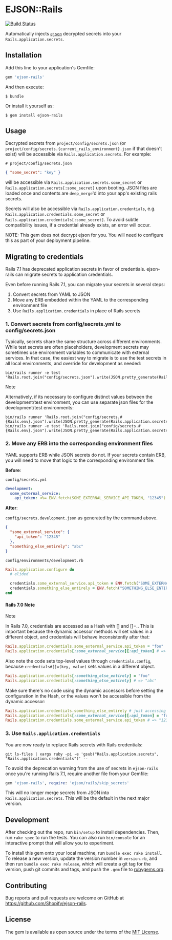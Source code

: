 # EJSON::Rails

[![Build Status](https://github.com/Shopify/ejson-rails/workflows/CI/badge.svg?branch=main)](https://github.com/Shopify/ejson-rails/actions?query=branch%3Amain)

Automatically injects [`ejson`](https://github.com/Shopify/ejson) decrypted secrets into your `Rails.application.secrets`.

## Installation

Add this line to your application's Gemfile:

```ruby
gem 'ejson-rails'
```

And then execute:

    $ bundle

Or install it yourself as:

    $ gem install ejson-rails

## Usage

Decrypted secrets from `project/config/secrets.json` (or `project/config/secrets.{current_rails_environment}.json` if that doesn't exist) will be accessible via `Rails.application.secrets`. For example:

`# project/config/secrets.json`
```json
{ "some_secret": "key" }
```

will be accessible via `Rails.application.secrets.some_secret` or `Rails.application.secrets[:some_secret]` upon booting. JSON files are loaded once and contents are `deep_merge`'d into your app's existing rails secrets.

Secrets will also be accessible via `Rails.application.credentials`, e.g. `Rails.application.credentials.some_secret` or `Rails.application.credentials[:some_secret]`. To avoid subtle compatibility issues, if a credential already exists, an error will occur.

NOTE: This gem does not decrypt ejson for you. You will need to configure this as part of your deployment pipeline.

## Migrating to credentials

Rails 7.1 has deprecated application secrets in favor of credentials. ejson-rails can migrate secrets to application credentials.

Even before running Rails 7.1, you can migrate your secrets in several steps:
1. Convert secrets from YAML to JSON
2. Move any ERB embedded within the YAML to the corresponding environment file
3. Use `Rails.application.credentials` in place of Rails secrets

### 1. Convert secrets from config/secrets.yml to config/secrets.json

Typically, secrets share the same structure across different environments. While test secrets are often placeholders, development secrets may sometimes use environment variables to communicate with external services.
In that case, the easiest way to migrate is to use the test secrets in all local environments, and override for development as needed:

```sh-session
bin/rails runner -e test 'Rails.root.join("config/secrets.json").write(JSON.pretty_generate(Rails.application.secrets.to_h.without(:secret_key_base)))'
```

> [!NOTE]
> Alternatively, if its necessary to configure distinct values between the development/test environment, you can use separate json files for the development/test environments:
>
> ```sh-session
> bin/rails runner 'Rails.root.join("config/secrets.#{Rails.env}.json").write(JSON.pretty_generate(Rails.application.secrets.to_h.without(:secret_key_base)))'
> bin/rails runner -e test 'Rails.root.join("config/secrets.#{Rails.env}.json").write(JSON.pretty_generate(Rails.application.secrets.to_h.without(:secret_key_base)))'
> ```

### 2. Move any ERB into the corresponding environment files

YAML supports ERB while JSON secrets do not. If your secrets contain ERB, you will need to move that logic to the corresponding environment file:

**Before**:

`config/secrets.yml`
```yaml
development:
  some_external_service:
    api_token: <%= ENV.fetch(SOME_EXTERNAL_SERVICE_API_TOKEN, "12345") %>
```

**After**:

`config/secrets.development.json` as generated by the command above.
```json
{
  "some_external_service": {
    "api_token": "12345"
  },
  "something_else_entirely": "abc"
}
```

`config/environments/development.rb`
```ruby
Rails.application.configure do
  # elided

  credentials.some_external_service.api_token = ENV.fetch("SOME_EXTERNAL_SERVICE_API_TOKEN", "12345")
  credentials.something_else_entirely = ENV.fetch("SOMETHING_ELSE_ENTIRELY", "abc")
end
```

#### Rails 7.0 Note
> [!NOTE]
> In Rails 7.0, credentials are accessed as a Hash with [] and []=.. This is important because the dynamic accessor methods will set values in a different object, and credentials will behave inconsistently after that:

```ruby
Rails.application.credentials.some_external_service.api_token = "foo"
Rails.application.credentials[:some_external_service][:api_token] # => "12345"
```

Also note the code sets top-level values through `credentials.config`, because `credentials#[]=(key, value)` sets values in a different object.

```ruby
Rails.application.credentials[:something_else_entirely] = "foo"
Rails.application.credentials[:something_else_entirely] # => "abc"
```

Make sure there's no code using the dynamic accessors before setting the configuration in the Hash, or the values won't be accessible from the dynamic accessor:

```ruby
Rails.application.credentials.something_else_entirely # just accessing is enough to cause the issue
Rails.application.credentials[:some_external_service][:api_token] = "foo"
Rails.application.credentials.some_external_service.api_token # => "12345"
```

### 3. Use `Rails.application.credentials`

You are now ready to replace Rails secrets with Rails credentials:

```sh-session
git ls-files | xargs ruby -pi -e 'gsub("Rails.application.secrets", "Rails.application.credentials")' --
```

To avoid the deprecation warning from the use of secrets in `ejson-rails` once you're running Rails 7.1, require another file from your Gemfile:

```ruby
gem 'ejson-rails', require: 'ejson/rails/skip_secrets'
```

This will no longer merge secrets from JSON into `Rails.application.secrets`. This will be the default in the next major version.

## Development

After checking out the repo, run `bin/setup` to install dependencies. Then, run `rake spec` to run the tests. You can also run `bin/console` for an interactive prompt that will allow you to experiment.

To install this gem onto your local machine, run `bundle exec rake install`. To release a new version, update the version number in `version.rb`, and then run `bundle exec rake release`, which will create a git tag for the version, push git commits and tags, and push the `.gem` file to [rubygems.org](https://rubygems.org).

## Contributing

Bug reports and pull requests are welcome on GitHub at https://github.com/Shopify/ejson-rails.

## License

The gem is available as open source under the terms of the [MIT License](https://opensource.org/licenses/MIT).
